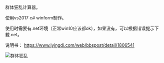 
群体狂乱计算器。

使用vs2017 c# winform制作。

使用时需要有.net环境（正常win10应该都ok），如果没有，可以根据错误提示下载.net。

说明书：
https://www.iyingdi.com/web/bbspost/detail/1806541

![群体狂乱](http://wspic.iyingdi.cn/card/hearthstone/series/RST/card/169v1543436283.png)
